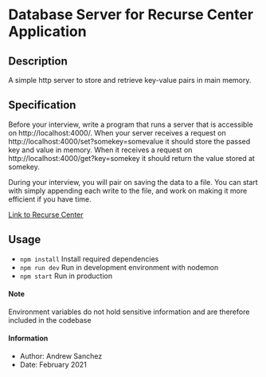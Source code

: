 # Database Server for Recurse Center Application 

## Description
A simple http server to store and retrieve key-value pairs in main memory. 

## Specification
Before your interview, write a program that runs a server that is accessible on http://localhost:4000/. When your server receives a request on http://localhost:4000/set?somekey=somevalue it should store the passed key and value in memory. When it receives a request on http://localhost:4000/get?key=somekey it should return the value stored at somekey.

During your interview, you will pair on saving the data to a file. You can start with simply appending each write to the file, and work on making it more efficient if you have time.

[Link to Recurse Center](https://www.recurse.com/pairing-tasks)

## Usage
- `npm install`
Install required dependencies
- `npm run dev` 
Run in development environment with nodemon
- `npm start` 
Run in production 

#### Note
Environment variables do not hold sensitive information and are therefore included in the codebase

#### Information
- Author: Andrew Sanchez
- Date: February 2021
